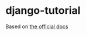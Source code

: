 # django-tutorial

Based on [the official docs](https://docs.djangoproject.com/en/2.0/intro/tutorial01/)
